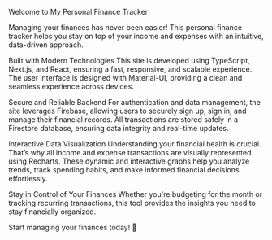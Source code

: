 Welcome to My Personal Finance Tracker

Managing your finances has never been easier! This personal finance tracker helps you stay on top of your income and expenses with an intuitive, data-driven approach.

Built with Modern Technologies
This site is developed using TypeScript, Next.js, and React, ensuring a fast, responsive, and scalable experience. The user interface is designed with Material-UI, providing a clean and seamless experience across devices.

Secure and Reliable Backend
For authentication and data management, the site leverages Firebase, allowing users to securely sign up, sign in, and manage their financial records. All transactions are stored safely in a Firestore database, ensuring data integrity and real-time updates.

Interactive Data Visualization
Understanding your financial health is crucial. That’s why all income and expense transactions are visually represented using Recharts. These dynamic and interactive graphs help you analyze trends, track spending habits, and make informed financial decisions effortlessly.

Stay in Control of Your Finances
Whether you're budgeting for the month or tracking recurring transactions, this tool provides the insights you need to stay financially organized.

Start managing your finances today! 🚀
